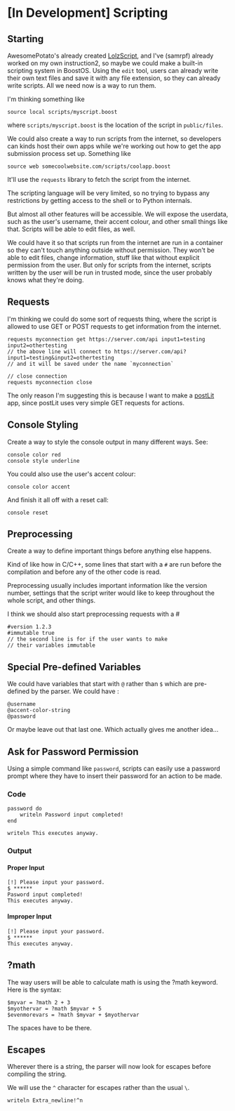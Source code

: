 # [In Development] Scripting

## Starting
AwesomePotato's already created [LolzScript](https://replit.com/@awesomepotatolxs/LolzScript?v=1), and I've (samrpf) already worked on my own instruction2,
so maybe we could make a built-in scripting system in BoostOS. Using the `edit` tool, users
can already write their own text files and save it with any file extension, so they can already
write scripts. All we need now is a way to run them.

I'm thinking something like

```
source local scripts/myscript.boost
```

where `scripts/myscript.boost` is the location of the script in `public/files`.

We could also create a way to run scripts from the internet, so developers can
kinds host their own apps while we're working out how to get the app submission process
set up. Something like

```
source web somecoolwebsite.com/scripts/coolapp.boost
```

It'll use the `requests` library to fetch the script from the internet.

The scripting language will be very limited, so no trying to bypass any restrictions
by getting access to the shell or to Python internals.

But almost all other features will be accessible. We will expose the userdata, such
as the user's username, their accent colour, and other small things like that. Scripts
will be able to edit files, as well.

We could have it so that scripts run from the internet are run in a container so they
can't touch anything outside without permission. They won't be able to edit files, change
information, stuff like that without explicit permission from the user. But only for scripts
from the internet, scripts written by the user will be run in trusted mode, since the user probably
knows what they're doing.

## Requests
I'm thinking we could do some sort of requests thing, where the script
is allowed to use GET or POST requests to get information from the internet.

```
requests myconnection get https://server.com/api input1=testing input2=othertesting
// the above line will connect to https://server.com/api?input1=testing&input2=othertesting
// and it will be saved under the name `myconnection`

// close connection
requests myconnection close
```

The only reason I'm suggesting this is because
I want to make a [postLit](https://github.com/postLit/postLit.js/blob/main/index.js) app,
since postLit uses very simple GET requests for actions.

## Console Styling
Create a way to style the console output in many different ways.
See:

```
console color red
console style underline
```

You could also use the user's accent colour:

```
console color accent
```

And finish it all off with a reset call:

```
console reset
```

## Preprocessing
Create a way to define important things before anything else
happens.

Kind of like how in C/C++, some lines that start with a `#`
are run before the compilation and before any of the other code
is read.

Preprocessing usually includes important information like the
version number, settings that the script writer would like to keep
throughout the whole script, and other things.

I think we should also start preprocessing requests with a #

```
#version 1.2.3
#immutable true
// the second line is for if the user wants to make
// their variables immutable
```

## Special Pre-defined Variables
We could have variables that start with `@` rather than `$`
which are pre-defined by the parser. We could have :

```
@username
@accent-color-string
@password
```

Or maybe leave out that last one. Which actually gives me another idea...

## Ask for Password Permission
Using a simple command like `password`, scripts can easily
use a password prompt where they have to insert their password
for an action to be made.

### Code

```
password do
	writeln Password input completed!
end

writeln This executes anyway.
```

### Output

#### Proper Input

```
[!] Please input your password.
$ ******
Pasword input completed!
This executes anyway.
```

#### Improper Input

```
[!] Please input your password.
$ ******
This executes anyway.
```

## ?math
The way users will be able to calculate math is using
the ?math keyword. Here is the syntax:

```
$myvar = ?math 2 + 3
$myothervar = ?math $myvar + 5
$evenmorevars = ?math $myvar + $myothervar
```

The spaces have to be there.

## Escapes
Wherever there is a string, the parser will now look for
escapes before compiling the string.

We will use the `^` character for escapes
rather than the usual `\`.

```
writeln Extra_newline!^n
```
